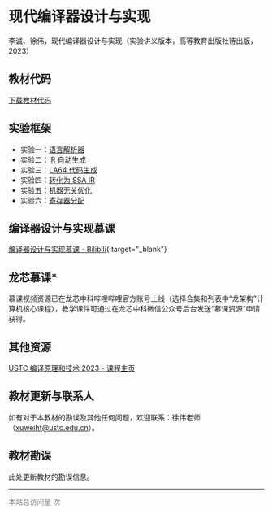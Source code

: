 # 现代编译器设计与实现

李诚、徐伟，现代编译器设计与实现（实验讲义版本，高等教育出版社待出版，2023）

## 教材代码

[下载教材代码](code/教材代码.md)

## 实验框架

- 实验一：[语言解析器](lab/lab1.md)
- 实验二：[IR 自动生成](lab/lab2.md)
- 实验三：[LA64 代码生成](lab/lab3.md)
- 实验四：[转化为 SSA IR](lab/lab4.md)
- 实验五：[机器无关优化](lab/lab5.md)
- 实验六：[寄存器分配](lab/lab6.md)

## 编译器设计与实现慕课

[编译器设计与实现慕课 - Bilibili](https://www.bilibili.com/video/BV1D7421N7c4/){:target="\_blank"}

## 龙芯慕课\*

慕课视频资源已在龙芯中科哔哩哔哩官方账号上线（选择合集和列表中“龙架构”计算机核心课程），教学课件可通过在龙芯中科微信公众号后台发送“慕课资源”申请获得。

## 其他资源

[USTC 编译原理和技术 2023 - 课程主页](https://ustc-compiler-principles.github.io/2023/)

## 教材更新与联系人

如有对于本教材的勘误及其他任何问题，欢迎联系：徐伟老师（[xuweihf@ustc.edu.cn](mailto:xuweihf@ustc.edu.cn)）。

## 教材勘误

此处更新教材的勘误信息。

<hr>

<script async src="//busuanzi.ibruce.info/busuanzi/2.3/busuanzi.pure.mini.js"></script>

<span style="color: grey" id="busuanzi_container_site_pv">本站总访问量 <span id="busuanzi_value_site_pv"></span> 次</span>
